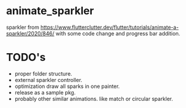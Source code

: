 # animate_sparkler
sparkler from https://www.flutterclutter.dev/flutter/tutorials/animate-a-sparkler/2020/846/
with some code change and progress bar addition.

# TODO's
* proper folder structure.
* external sparkler controller.
* optimization draw all sparks in one painter.
* release as a sample pkg.
* probably other similar animations. like match or circular sparkler.